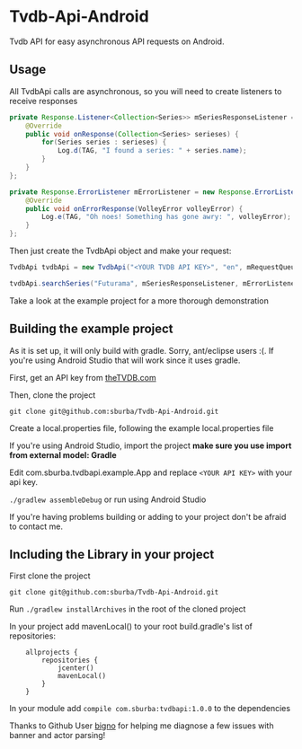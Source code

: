 Tvdb-Api-Android
================

Tvdb API for easy asynchronous API requests on Android.

## Usage
All TvdbApi calls are asynchronous, so you will need to create listeners to receive responses

```java
private Response.Listener<Collection<Series>> mSeriesResponseListener = new Response.Listener<Collection<Series>>() {
    @Override
    public void onResponse(Collection<Series> serieses) {
        for(Series series : serieses) {
            Log.d(TAG, "I found a series: " + series.name); 
        }
    }
};

private Response.ErrorListener mErrorListener = new Response.ErrorListener() {
    @Override
    public void onErrorResponse(VolleyError volleyError) {
        Log.e(TAG, "Oh noes! Something has gone awry: ", volleyError);
    }
};
```

Then just create the TvdbApi object and make your request:

```java
TvdbApi tvdbApi = new TvdbApi("<YOUR TVDB API KEY>", "en", mRequestQueue);

tvdbApi.searchSeries("Futurama", mSeriesResponseListener, mErrorListener);
```

Take a look at the example project for a more thorough demonstration

## Building the example project
As it is set up, it will only build with gradle. Sorry, ant/eclipse users :(. If you're using Android Studio that will work since it uses gradle.

First, get an API key from [theTVDB.com](http://thetvdb.com)

Then, clone the project

```shell
git clone git@github.com:sburba/Tvdb-Api-Android.git
```
Create a local.properties file, following the example local.properties file

If you're using Android Studio, import the project **make sure you use import from external model: Gradle**

Edit com.sburba.tvdbapi.example.App and replace `<YOUR API KEY>` with your api key.

`./gradlew assembleDebug` or run using Android Studio

If you're having problems building or adding to your project don't be afraid to contact me.

## Including the Library in your project
First clone the project

```shell
git clone git@github.com:sburba/Tvdb-Api-Android.git
```

Run ```./gradlew installArchives``` in the root of the cloned project

In your project add mavenLocal() to your root build.gradle's list of repositories:

        allprojects {
            repositories {
                jcenter()
                mavenLocal()
            }
        }

In your module add ```compile com.sburba:tvdbapi:1.0.0``` to the dependencies

Thanks to Github User [bigno](https://github.com/bigno) for helping me diagnose a few issues with banner and actor parsing!
